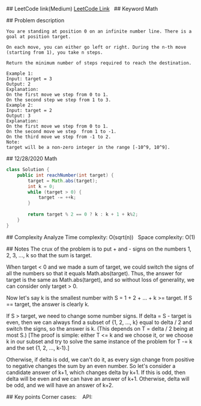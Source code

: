 ## LeetCode link(Medium)
[LeetCode Link](https://leetcode.com/problems/reach-a-number/)
 
## Keyword
Math

## Problem description
```
You are standing at position 0 on an infinite number line. There is a goal at position target.

On each move, you can either go left or right. During the n-th move (starting from 1), you take n steps.

Return the minimum number of steps required to reach the destination.

Example 1:
Input: target = 3
Output: 2
Explanation:
On the first move we step from 0 to 1.
On the second step we step from 1 to 3.
Example 2:
Input: target = 2
Output: 3
Explanation:
On the first move we step from 0 to 1.
On the second move we step  from 1 to -1.
On the third move we step from -1 to 2.
Note:
target will be a non-zero integer in the range [-10^9, 10^9].
```
## 12/28/2020 Math
```java
class Solution {
    public int reachNumber(int target) {
        target = Math.abs(target);
        int k = 0;
        while (target > 0) {
            target -= ++k;
        }
            
        return target % 2 == 0 ? k : k + 1 + k%2;
    }
}
```

## Complexity Analyze
Time complexity: O(sqrt(n))  
Space complexity: O(1)

## Notes
The crux of the problem is to put + and - signs on the numbers 1, 2, 3, ..., k so that the sum is target.

When target < 0 and we made a sum of target, we could switch the signs of all the numbers so that it equals Math.abs(target). Thus, the answer for target is the same as Math.abs(target), and so without loss of generality, we can consider only target > 0.

Now let's say k is the smallest number with S = 1 + 2 + ... + k >= target. If S == target, the answer is clearly k.

If S > target, we need to change some number signs. If delta = S - target is even, then we can always find a subset of {1, 2, ..., k} equal to delta / 2 and switch the signs, so the answer is k. (This depends on T = delta / 2 being at most S.) [The proof is simple: either T <= k and we choose it, or we choose k in our subset and try to solve the same instance of the problem for T -= k and the set {1, 2, ..., k-1}.]

Otherwise, if delta is odd, we can't do it, as every sign change from positive to negative changes the sum by an even number. So let's consider a candidate answer of k+1, which changes delta by k+1. If this is odd, then delta will be even and we can have an answer of k+1. Otherwise, delta will be odd, and we will have an answer of k+2.  

## Key points
Corner cases:   
API: